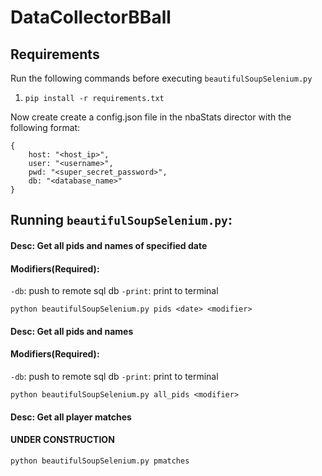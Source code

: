 # DataCollectorBBall

## Requirements

Run the following commands before executing `beautifulSoupSelenium.py`

1. `pip install -r requirements.txt`

Now create create a config.json file in the nbaStats director with the following format:

```
{
    host: "<host_ip>",
    user: "<username>",
    pwd: "<super_secret_password>",
    db: "<database_name>"
}
```

## Running `beautifulSoupSelenium.py`:

#### Desc: Get all pids and names of specified date
#### Modifiers(Required):
`-db`: push to remote sql db
`-print`: print to terminal

`python beautifulSoupSelenium.py pids <date> <modifier>`

#### Desc: Get all pids and names
#### Modifiers(Required):
`-db`: push to remote sql db
`-print`: print to terminal

`python beautifulSoupSelenium.py all_pids <modifier>`

#### Desc: Get all player matches
#### UNDER CONSTRUCTION

`python beautifulSoupSelenium.py pmatches`